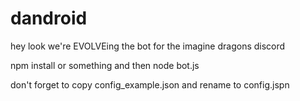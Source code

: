 # dandroid
hey look we're EVOLVEing the bot for the imagine dragons discord

npm install or something and then node bot.js 

don't forget to copy config_example.json and rename to config.jspn